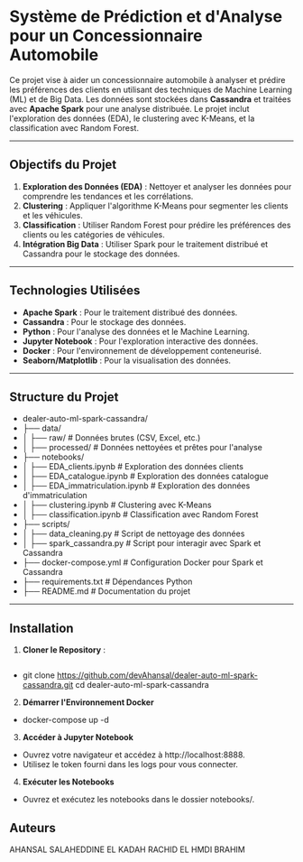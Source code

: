 # Système de Prédiction et d'Analyse pour un Concessionnaire Automobile

Ce projet vise à aider un concessionnaire automobile à analyser et prédire les préférences des clients en utilisant des techniques de Machine Learning (ML) et de Big Data. Les données sont stockées dans **Cassandra** et traitées avec **Apache Spark** pour une analyse distribuée. Le projet inclut l'exploration des données (EDA), le clustering avec K-Means, et la classification avec Random Forest.

---

## **Objectifs du Projet**
1. **Exploration des Données (EDA)** : Nettoyer et analyser les données pour comprendre les tendances et les corrélations.
2. **Clustering** : Appliquer l'algorithme K-Means pour segmenter les clients et les véhicules.
3. **Classification** : Utiliser Random Forest pour prédire les préférences des clients ou les catégories de véhicules.
4. **Intégration Big Data** : Utiliser Spark pour le traitement distribué et Cassandra pour le stockage des données.

---

## **Technologies Utilisées**
- **Apache Spark** : Pour le traitement distribué des données.
- **Cassandra** : Pour le stockage des données.
- **Python** : Pour l'analyse des données et le Machine Learning.
- **Jupyter Notebook** : Pour l'exploration interactive des données.
- **Docker** : Pour l'environnement de développement conteneurisé.
- **Seaborn/Matplotlib** : Pour la visualisation des données.

---

## **Structure du Projet**
-   dealer-auto-ml-spark-cassandra/
-   ├── data/
-   │ ├── raw/ # Données brutes (CSV, Excel, etc.)
-   │ ├── processed/ # Données nettoyées et prêtes pour l'analyse
-   ├── notebooks/
-   │ ├── EDA_clients.ipynb # Exploration des données clients
-   │ ├── EDA_catalogue.ipynb # Exploration des données catalogue
-   │ ├── EDA_immatriculation.ipynb # Exploration des données d'immatriculation
-   │ ├── clustering.ipynb # Clustering avec K-Means
-   │ ├── classification.ipynb # Classification avec Random Forest
-   ├── scripts/
-   │ ├── data_cleaning.py # Script de nettoyage des données
-   │ ├── spark_cassandra.py # Script pour interagir avec Spark et Cassandra
-   ├── docker-compose.yml # Configuration Docker pour Spark et Cassandra
-   ├── requirements.txt # Dépendances Python
-   ├── README.md # Documentation du projet

---

## **Installation**
1. **Cloner le Repository** :
   ```bash
-  git clone https://github.com/devAhansal/dealer-auto-ml-spark-cassandra.git
   cd dealer-auto-ml-spark-cassandra
2. **Démarrer l'Environnement Docker**
-  docker-compose up -d
3. **Accéder à Jupyter Notebook**
-  Ouvrez votre navigateur et accédez à http://localhost:8888.
-  Utilisez le token fourni dans les logs pour vous connecter.
4. **Exécuter les Notebooks** 
-  Ouvrez et exécutez les notebooks dans le dossier notebooks/.


## **Auteurs**
AHANSAL SALAHEDDINE
EL KADAH RACHID
EL HMDI BRAHIM
